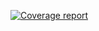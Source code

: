 [![Coverage report](https://gitlab.com/gitlab-org/gitlab-ce/badges/master/coverage.svg?job=coverage)](http://gitlab-org.gitlab.io/HelloCICD)